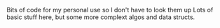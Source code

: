 Bits of code for my personal use so I don't have to look them up
Lots of basic stuff here, but some more complext algos and data structs. 
